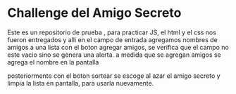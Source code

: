 # Challenge del Amigo Secreto #
Este es un repositorio de prueba , para practicar JS, el html y el css 
nos fueron entregados y alli en el campo de entrada
 agregamos nombres de amigos a una lista con el boton agregar amigos,
se verifica que el campo no este vacio sino se genera una alerta.
a medida que se agregan amigos se agrega el nombre en la pantalla

posteriormente con el boton sortear se escoge  al azar el amigo secreto y
limpia la lista en pantalla, para usarla nuevamente.
